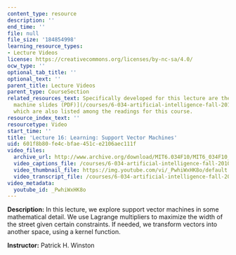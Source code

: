 ```yaml
---
content_type: resource
description: ''
end_time: ''
file: null
file_size: '184854998'
learning_resource_types:
- Lecture Videos
license: https://creativecommons.org/licenses/by-nc-sa/4.0/
ocw_type: ''
optional_tab_title: ''
optional_text: ''
parent_title: Lecture Videos
parent_type: CourseSection
related_resources_text: Specifically developed for this lecture are the [support vector
  machine slides (PDF)](/courses/6-034-artificial-intelligence-fall-2010/resources/mit6_034f10_svm),
  which are also listed among the readings for this course.
resource_index_text: ''
resourcetype: Video
start_time: ''
title: 'Lecture 16: Learning: Support Vector Machines'
uid: 601f8b80-fe4c-bfae-451c-e2106aec111f
video_files:
  archive_url: http://www.archive.org/download/MIT6.034F10/MIT6_034F10_lec16_300k.mp4
  video_captions_file: /courses/6-034-artificial-intelligence-fall-2010/dcf2875ff10f54a8804bdf695166f2e3_PwhiWxHK8o.vtt
  video_thumbnail_file: https://img.youtube.com/vi/_PwhiWxHK8o/default.jpg
  video_transcript_file: /courses/6-034-artificial-intelligence-fall-2010/72f5baea84b5c219b932e04ccb377179_PwhiWxHK8o.pdf
video_metadata:
  youtube_id: _PwhiWxHK8o
---
```


**Description:** In this lecture, we explore support vector machines in some mathematical detail. We use Lagrange multipliers to maximize the width of the street given certain constraints. If needed, we transform vectors into another space, using a kernel function.

**Instructor:** Patrick H. Winston

